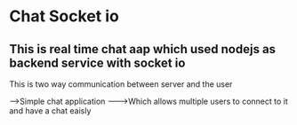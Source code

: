 # Chat Socket io
## This is real time chat aap which used nodejs as backend service with socket io
This is two way communication between server and the user

-->Simple chat application
--->Which allows multiple users to connect to it and have a chat eaisly
